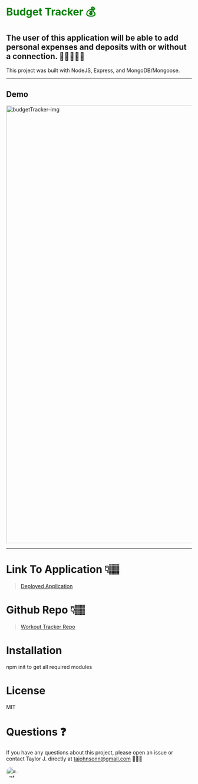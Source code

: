 # <span style="color:green">Budget Tracker 💰</span>

## The user of this application will be able to add personal expenses and deposits with or without a connection. 💸💸💸💸💸

This project was built with NodeJS, Express, and MongoDB/Mongoose.

---

## Demo

<img width="1187" alt="budgetTracker-img" src="https://user-images.githubusercontent.com/57122209/98058759-59c45280-1dfa-11eb-8c36-3c058decdec2.png">

---

# Link To Application 👇🏽

> [Deployed Application](https://frozen-tundra-49156.herokuapp.com/)

# Github Repo 👇🏽

> [Workout Tracker Repo](https://github.com/tajohnsonn/budgetTracker)

# Installation

npm init to get all required modules

>

# License

MIT

>

# Questions ❓

If you have any questions about this project, please open an issue or contact Taylor J. directly at tajohnsonn@gmail.com 👩🏽‍💻

<img src="https://avatars0.githubusercontent.com/u/57122209?s=460&v=4"
alt="avatar" style="border-radius: 16px" width="30" />
